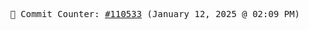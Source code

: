 <p align="center">
    <samp>
        📮 Commit Counter: <a href="https://github.com/Javascript-void0/Javascript-void0/commits/main">#110533</a> (January 12, 2025 @ 02:09 PM)
    </samp>
</p>
